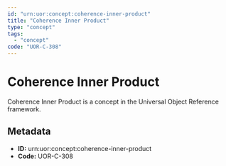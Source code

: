 ```yaml
---
id: "urn:uor:concept:coherence-inner-product"
title: "Coherence Inner Product"
type: "concept"
tags:
  - "concept"
code: "UOR-C-308"
---
```


# Coherence Inner Product

Coherence Inner Product is a concept in the Universal Object Reference framework.

## Metadata

- **ID:** urn:uor:concept:coherence-inner-product
- **Code:** UOR-C-308
